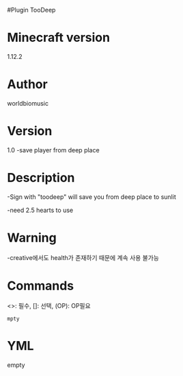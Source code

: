 #Plugin
TooDeep

# Minecraft version
1.12.2

# Author
worldbiomusic

# Version
1.0
-save player from deep place


# Description
-Sign with "toodeep" will save you from deep place to sunlit

-need 2.5 hearts to use

# Warning
-creative에서도 health가 존재하기 때문에 계속 사용 불가능

# Commands
<>: 필수, 
[]: 선택,
(OP): OP필요

```
mpty
```

# YML
empty
